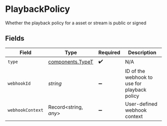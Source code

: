 # PlaybackPolicy

Whether the playback policy for a asset or stream is public or signed


## Fields

| Field                                                | Type                                                 | Required                                             | Description                                          |
| ---------------------------------------------------- | ---------------------------------------------------- | ---------------------------------------------------- | ---------------------------------------------------- |
| `type`                                               | [components.TypeT](../../models/components/typet.md) | :heavy_check_mark:                                   | N/A                                                  |
| `webhookId`                                          | *string*                                             | :heavy_minus_sign:                                   | ID of the webhook to use for playback policy         |
| `webhookContext`                                     | Record<string, *any*>                                | :heavy_minus_sign:                                   | User-defined webhook context                         |